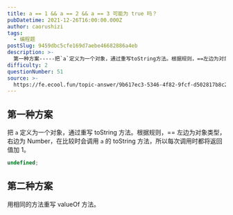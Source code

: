 ```yaml
---
title: a == 1 && a == 2 && a == 3 可能为 true 吗？
pubDatetime: 2021-12-26T16:00:00.000Z
author: caorushizi
tags:
  - 编程题
postSlug: 9459dbc5cfe169d7aebe46682886a4eb
description: >-
  第一种方案-----把`a`定义为一个对象，通过重写toString方法。根据规则，==左边为对象类型，右边为Number，在比较时会调用`a`的toString方法，所以每次调用时都将返回值加1。`
difficulty: 2
questionNumber: 51
source: >-
  https://fe.ecool.fun/topic-answer/9b617ec3-5346-4f82-9fcf-d502817b8c2d?orderBy=updateTime&order=desc&tagId=26
---
```


## 第一种方案

把 `a` 定义为一个对象，通过重写 toString 方法。根据规则，== 左边为对象类型，右边为 Number，在比较时会调用 `a` 的 toString 方法，所以每次调用时都将返回值加 1。

```typescript
undefined;
```

## 第二种方案

用相同的方法重写 valueOf 方法。
